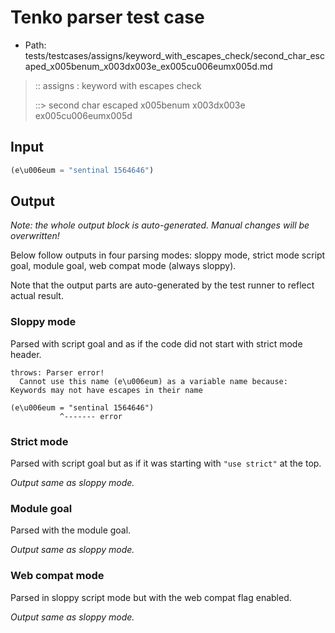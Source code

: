 # Tenko parser test case

- Path: tests/testcases/assigns/keyword_with_escapes_check/second_char_escaped_x005benum_x003dx003e_ex005cu006eumx005d.md

> :: assigns : keyword with escapes check
>
> ::> second char escaped x005benum x003dx003e ex005cu006eumx005d

## Input

`````js
(e\u006eum = "sentinal 1564646")
`````

## Output

_Note: the whole output block is auto-generated. Manual changes will be overwritten!_

Below follow outputs in four parsing modes: sloppy mode, strict mode script goal, module goal, web compat mode (always sloppy).

Note that the output parts are auto-generated by the test runner to reflect actual result.

### Sloppy mode

Parsed with script goal and as if the code did not start with strict mode header.

`````
throws: Parser error!
  Cannot use this name (e\u006eum) as a variable name because: Keywords may not have escapes in their name

(e\u006eum = "sentinal 1564646")
           ^------- error
`````

### Strict mode

Parsed with script goal but as if it was starting with `"use strict"` at the top.

_Output same as sloppy mode._

### Module goal

Parsed with the module goal.

_Output same as sloppy mode._

### Web compat mode

Parsed in sloppy script mode but with the web compat flag enabled.

_Output same as sloppy mode._

